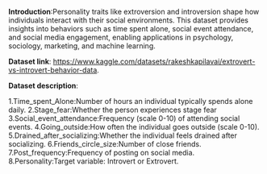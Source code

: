 **Introduction**:Personality traits like extroversion and introversion shape how individuals interact with their social environments. This dataset provides insights into behaviors such as time spent alone, social event attendance, and social media engagement, enabling applications in psychology, sociology, marketing, and machine learning.

**Dataset link**: https://www.kaggle.com/datasets/rakeshkapilavai/extrovert-vs-introvert-behavior-data.

**Dataset description**:

1.Time_spent_Alone:Number of hours an individual typically spends alone daily.
2.Stage_fear:Whether the person experiences stage fear 
3.Social_event_attendance:Frequency (scale 0-10) of attending social events. 
4.Going_outside:How often the individual goes outside (scale 0-10). 
5.Drained_after_socializing:Whether the individual feels drained after socializing. 
6.Friends_circle_size:Number of close friends. 
7.Post_frequency:Frequency of posting on social media. 
8.Personality:Target variable: Introvert or Extrovert.
